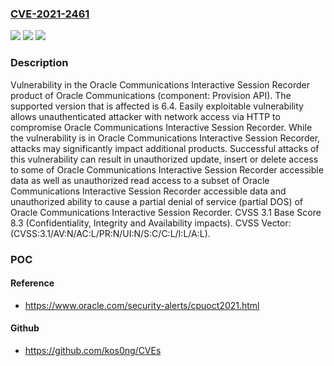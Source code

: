 ### [CVE-2021-2461](https://cve.mitre.org/cgi-bin/cvename.cgi?name=CVE-2021-2461)
![](https://img.shields.io/static/v1?label=Product&message=Communications%20Interactive%20Session%20Recorder&color=blue)
![](https://img.shields.io/static/v1?label=Version&message=%3D%206.4%20&color=brighgreen)
![](https://img.shields.io/static/v1?label=Vulnerability&message=Easily%20exploitable%20vulnerability%20allows%20unauthenticated%20attacker%20with%20network%20access%20via%20HTTP%20to%20compromise%20Oracle%20Communications%20Interactive%20Session%20Recorder.%20%20While%20the%20vulnerability%20is%20in%20Oracle%20Communications%20Interactive%20Session%20Recorder%2C%20attacks%20may%20significantly%20impact%20additional%20products.%20%20Successful%20attacks%20of%20this%20vulnerability%20can%20result%20in%20%20unauthorized%20update%2C%20insert%20or%20delete%20access%20to%20some%20of%20Oracle%20Communications%20Interactive%20Session%20Recorder%20accessible%20data%20as%20well%20as%20%20unauthorized%20read%20access%20to%20a%20subset%20of%20Oracle%20Communications%20Interactive%20Session%20Recorder%20accessible%20data%20and%20unauthorized%20ability%20to%20cause%20a%20partial%20denial%20of%20service%20(partial%20DOS)%20of%20Oracle%20Communications%20Interactive%20Session%20Recorder.&color=brighgreen)

### Description

Vulnerability in the Oracle Communications Interactive Session Recorder product of Oracle Communications (component: Provision API). The supported version that is affected is 6.4. Easily exploitable vulnerability allows unauthenticated attacker with network access via HTTP to compromise Oracle Communications Interactive Session Recorder. While the vulnerability is in Oracle Communications Interactive Session Recorder, attacks may significantly impact additional products. Successful attacks of this vulnerability can result in unauthorized update, insert or delete access to some of Oracle Communications Interactive Session Recorder accessible data as well as unauthorized read access to a subset of Oracle Communications Interactive Session Recorder accessible data and unauthorized ability to cause a partial denial of service (partial DOS) of Oracle Communications Interactive Session Recorder. CVSS 3.1 Base Score 8.3 (Confidentiality, Integrity and Availability impacts). CVSS Vector: (CVSS:3.1/AV:N/AC:L/PR:N/UI:N/S:C/C:L/I:L/A:L).

### POC

#### Reference
- https://www.oracle.com/security-alerts/cpuoct2021.html

#### Github
- https://github.com/kos0ng/CVEs

